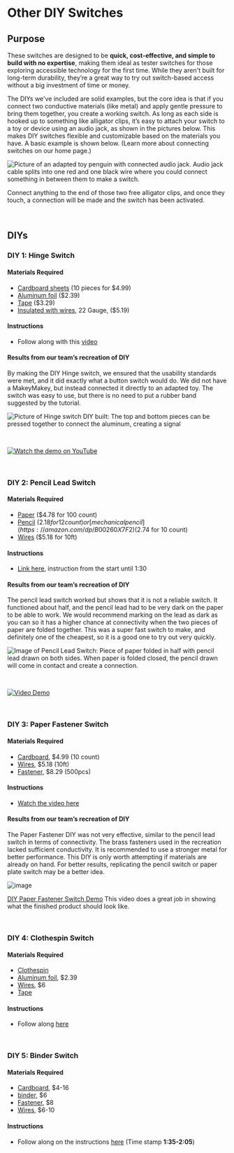 # Other DIY Switches

## Purpose
These switches are designed to be **quick, cost-effective, and simple to build with no expertise**, making them ideal as tester switches for those exploring accessible technology for the first time. While they aren't built for long-term durability, they’re a great way to try out switch-based access without a big investment of time or money.

The DIYs we've included are solid examples, but the core idea is that if you connect two conductive materials (like metal) and apply gentle pressure to bring them together, you create a working switch. As long as each side is hooked up to something like alligator clips, it’s easy to attach your switch to a toy or device using an audio jack, as shown in the pictures below. This makes DIY switches flexible and customizable based on the materials you have. A basic example is shown below. (Learn more about connecting switches on our home page.)


![Picture of an adapted toy penguin with connected audio jack. Audio jack cable splits into one red and one black wire where you could connect something in between them to make a switch.](https://github.com/user-attachments/assets/af74b76b-73ea-4e49-a0c0-24d15224314b)

Connect anything to the end of those two free alligator clips, and once they touch, a connection will be made and the switch has been activated.

<br>

## DIYs

### **DIY 1: Hinge Switch**

#### Materials Required

* [Cardboard sheets](https://amazon.com/dp/B0B6GK2MFD) (10 pieces for $4.99)  
* [Aluminum foil](https://amazon.com/dp/B005GPJCHQ) ($2.39)  
* [Tape](https://www.fredmeyer.com/p/scotch-shipping-heavy-duty-packaging-tape/0005113164204) ($3.29)
* [Insulated with wires](https://amazon.com/dp/B0B9JCJMNP), 22 Gauge, ($5.19)

#### Instructions

* Follow along with this [video](https://www.youtube.com/watch?v=iiRKsngjB2A)

#### Results from our team’s recreation of DIY

By making the DIY Hinge switch, we ensured that the usability standards were met, and it did exactly what a button switch would do. We did not have a MakeyMakey, but instead connected it directly to an adapted toy. The switch was easy to use, but there is no need to put a rubber band suggested by the tutorial. 

![Picture of Hinge switch DIY built: The top and bottom pieces can be pressed together to connect the aluminum, creating a signal](https://github.com/user-attachments/assets/070e0e8e-5f1d-4ba7-8091-595d0ed1ce05)

<br>

[![Watch the demo on YouTube](https://www.youtube.com/embed/5_UZgxYl_HY)](https://www.youtube.com/embed/5_UZgxYl_HY)

<br>

### **DIY 2: Pencil Lead Switch**

#### Materials Required

* [Paper](https://amazon.com/dp/B0017OHG1O) ($4.78 for 100 count)   
* [Pencil](https://amazon.com/dp/B002EEYT34) ($2.18 for 12 count) or [mechanical pencil](https://amazon.com/dp/B00260X7F2)  ($2.74 for 10 count)  
* [Wires](https://amazon.com/dp/B0B9JCJMNP) ($5.18 for 10ft)


#### Instructions

* [Link here](https://www.youtube.com/watch?v=DxFPA0QiPro), instruction from the start until 1:30

#### Results from our team’s recreation of DIY

The pencil lead switch worked but shows that it is not a reliable switch. It functioned about half, and the pencil lead had to be very dark on the paper to be able to work. We would recommend marking on the lead as dark as you can so it has a higher chance at connectivity when the two pieces of paper are folded together. This was a super fast switch to make, and definitely one of the cheapest, so it is a good one to try out very quickly. 

![Image of Pencil Lead Switch: Piece of paper folded in half with pencil lead drawn on both sides. When paper is folded closed, the pencil drawn will come in contact and create a connection.](https://github.com/user-attachments/assets/0a8b34c1-dcbe-4e59-aa70-25b75d58b0e7)

<br> 


[![Video Demo](https://youtu.be/eOfNpFngojk)](https://youtu.be/eOfNpFngojk)

<br>

### **DIY 3: Paper Fastener Switch**

#### Materials Required

* [Cardboard](https://www.amazon.com/dp/B0B6GK2MFD), $4.99 (10 count)  
* [Wires](https://www.amazon.com/dp/B0B9JCJMNP), $5.18 (10ft)  
* [Fastener](https://www.amazon.com/Fasteners-Crafting-Decorative-Scrapbooking-Supplies/dp/B08BKGLB16?th=1), $8.29 (500pcs)


#### Instructions
* [Watch the video here](https://www.youtube.com/watch?v=S5Fhvv2YJG4)

#### Results from our team’s recreation of DIY
The Paper Fastener DIY was not very effective, similar to the pencil lead switch in terms of connectivity. The brass fasteners used in the recreation lacked sufficient conductivity. It is recommended to use a stronger metal for better performance. This DIY is only worth attempting if materials are already on hand. For better results, replicating the pencil switch or paper plate switch may be a better idea.

![image](https://github.com/user-attachments/assets/99b2b88f-c62e-48eb-9df3-0de121345528)

[DIY Paper Fastener Switch Demo](https://www.youtube.com/watch?v=is0tJSbBWkk) This video does a great job in showing what the finished product should look like.


<br> 

### **DIY 4: Clothespin Switch**

#### Materials Required

* [Clothespin](https://www.safeway.com/shop/product-details.970002266.html)  
* [Aluminum foil](https://amazon.com/dp/B005GPJCHQ), $2.39  
* [Wires](https://amazon.com/dp/B0B9JCJMNP), $6  
* [Tape](https://www.fredmeyer.com/p/scotch-shipping-heavy-duty-packaging-tape/0005113164204)

#### Instructions

* Follow along [here](https://www.youtube.com/watch?v=z0MzCphWuLk)

<br> 

### **DIY 5: Binder Switch**

#### Materials Required

* [Cardboard](https://www.amazon.com/EcoSwift-Chipboard-Cardboard-Scrapbook-Scrapbooking/dp/B0B6GK2MFD/ref=sr_1_5?crid=1P2830NFZH4PE&dib=eyJ2IjoiMSJ9.xximf4qVenL0nm7v5zeOL50_3RFNSzQaT5nAJOM6TlU7AGMau8mGv8aeh9nOr-fXSd3a_THiEyR6QKF7wC-K3oDSk0EIB1DqjXPtm7K-lNZ_Ax83FaK-04MOjkH5FV6jQxHo3MY3oc6A7Jt9cKF4cDMfE2763-vUhV3BMdNS7y2WDQwaPKddBmiv30vY1sTHecLlHtkXuvodcNnpSiFFGFCc8voHLNa-WO5n5GUgQG22OPUBm8ZVhcwn6l4anS0t7J2wI1kKYB-VE79j6hE6fPOx6W6kWCabJWE6n0AbWTs.nVQFIS89bJGewWPkler8MlUx5kzKJULGFVamDgfZnQA&dib_tag=se&keywords=cardboard&qid=1743809198&sprefix=cardboard+%2Caps%2C166&sr=8-5), $4-16  
* [binder](https://amazon.com/dp/B09W5BFJSB), $6  
* [Fastener](https://www.amazon.com/Fasteners-Crafting-Decorative-Scrapbooking-Supplies/dp/B08BKGLB16/ref=sr_1_7?crid=1V0UVWOUGISRR&dib=eyJ2IjoiMSJ9.7Qk-fExGaz5aI9jaodqBYf7DJmFU9Fc2tWMTbPsK4fas3iBHp6Dq3HDiHZh4bZRLnOODoNPMeFygOdxRdbnUD3Rkg_MeNQrXY2SgdtsVLIJx44vLXTguEHRUvO9pN0n99bYbEAakXe5KawwearxZwTC1m4UWSYWKF8FCxER-VbobBXz83PveI6bYDu2mYXwq_jEoPJVyIGzpM4xiibNzCAXTUtB5cMyj5-wAG7EPeaVTRV45wiSjd8G03otdRIwqUkWpRXAoaEaqATl2zSUJZhMcvIrLm7Wu0k_OfkhXP7c.k6z7qDcaBTaD7EdosrtcMdPeT4pFowmOXBgNhnQygrs&dib_tag=se&keywords=fastner&qid=1743809674&sprefix=fastner%2B%2Caps%2C163&sr=8-7&th=1), $8  
* [Wires](https://amazon.com/dp/B0B9JCJMNP), $6-10

#### Instructions

* Follow along on the instructions [here](https://www.youtube.com/watch?v=DxFPA0QiPro) (Time stamp **1:35-2:05**)
